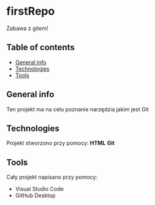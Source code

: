 # firstRepo
Zabawa z gitem!

## Table of contents
* [General info](#general-info)
* [Technologies](#technologies)
* [Tools](#tools)

## General info
Ten projekt ma na celu poznanie narzędzia jakim jest Git

## Technologies
Projekt stworzono przy pomocy:
**HTML**
**Git**

## Tools
Cały projekt napisano przy pomocy:
* Visual Studio Code
* GitHub Desktop
